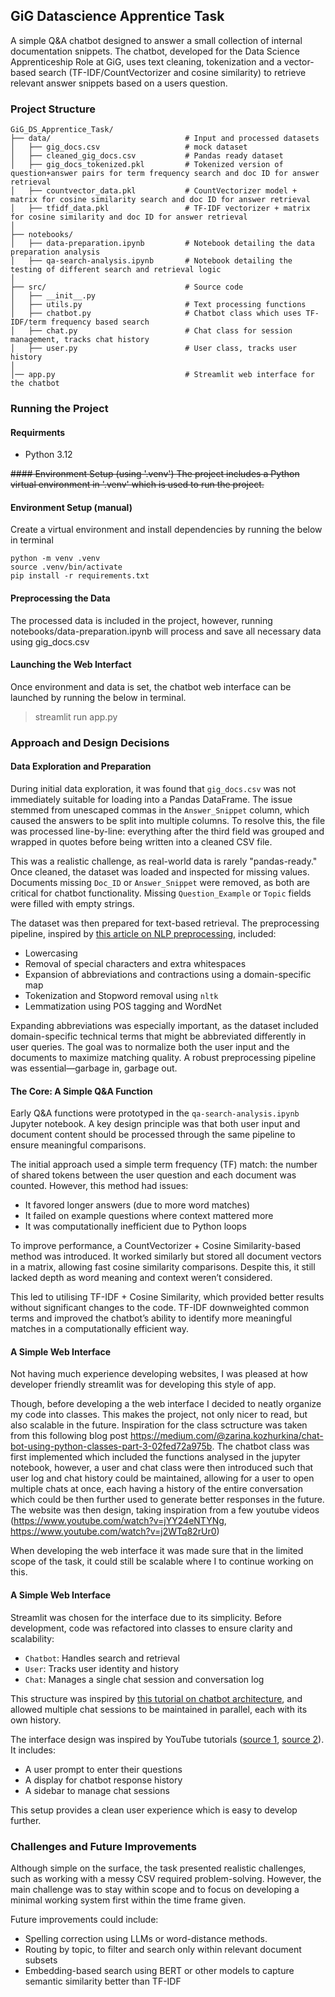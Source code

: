 ## GiG Datascience Apprentice Task

A simple Q&A chatbot designed to answer a small collection of internal documentation snippets. The chatbot, developed for the Data Science Apprenticeship Role at GiG, uses text cleaning, tokenization and a vector-based search (TF-IDF/CountVectorizer and cosine similarity) to retrieve relevant answer snippets based on a users question.

### Project Structure

```
GiG_DS_Apprentice_Task/
├── data/                              # Input and processed datasets
│   ├── gig_docs.csv                   # mock dataset
│   ├── cleaned_gig_docs.csv           # Pandas ready dataset
│   ├── gig_docs_tokenized.pkl         # Tokenized version of question+answer pairs for term frequency search and doc ID for answer retrieval
│   ├── countvector_data.pkl           # CountVectorizer model + matrix for cosine similarity search and doc ID for answer retrieval
│   ├── tfidf_data.pkl                 # TF-IDF vectorizer + matrix for cosine similarity and doc ID for answer retrieval
│
├── notebooks/
│   ├── data-preparation.ipynb         # Notebook detailing the data preparation analysis
│   ├── qa-search-analysis.ipynb       # Notebook detailing the testing of different search and retrieval logic
│
├── src/                               # Source code
│   ├── __init__.py
│   ├── utils.py                       # Text processing functions
│   ├── chatbot.py                     # Chatbot class which uses TF-IDF/term frequency based search
│   ├── chat.py                        # Chat class for session management, tracks chat history
│   ├── user.py                        # User class, tracks user history
│
│── app.py                             # Streamlit web interface for the chatbot 
```

### Running the Project

#### Requirments
- Python 3.12

~~#### Environment Setup (using '.venv')
The project includes a Python virtual environment in '.venv' which is used to run the project.~~

#### Environment Setup (manual)
Create a virtual environment and install dependencies by running the below in terminal

```
python -m venv .venv
source .venv/bin/activate
pip install -r requirements.txt
```

#### Preprocessing the Data
The processed data is included in the project, however, running notebooks/data-preparation.ipynb will process and save all necessary data using gig_docs.csv

#### Launching the Web Interfact
Once environment and data is set, the chatbot web interface can be launched by running the below in terminal.

> streamlit run app.py

### Approach and Design Decisions

#### Data Exploration and Preparation

During initial data exploration, it was found that `gig_docs.csv` was not immediately suitable for loading into a Pandas DataFrame. The issue stemmed from unescaped commas in the `Answer_Snippet` column, which caused the answers to be split into multiple columns. To resolve this, the file was processed line-by-line: everything after the third field was grouped and wrapped in quotes before being written into a cleaned CSV file.

This was a realistic challenge, as real-world data is rarely "pandas-ready." Once cleaned, the dataset was loaded and inspected for missing values. Documents missing `Doc_ID` or `Answer_Snippet` were removed, as both are critical for chatbot functionality. Missing `Question_Example` or `Topic` fields were filled with empty strings.

The dataset was then prepared for text-based retrieval. The preprocessing pipeline, inspired by [this article on NLP preprocessing](https://www.geeksforgeeks.org/text-preprocessing-for-nlp-tasks/#regular-expressions), included:
- Lowercasing 
- Removal of special characters and extra whitespaces
- Expansion of abbreviations and contractions using a domain-specific map
- Tokenization and Stopword removal using `nltk`
- Lemmatization using POS tagging and WordNet

Expanding abbreviations was especially important, as the dataset included domain-specific technical terms that might be abbreviated differently in user queries. The goal was to normalize both the user input and the documents to maximize matching quality. A robust preprocessing pipeline was essential—garbage in, garbage out.

#### The Core: A Simple Q&A Function

Early Q&A functions were prototyped in the `qa-search-analysis.ipynb` Jupyter notebook. A key design principle was that both user input and document content should be processed through the same pipeline to ensure meaningful comparisons.

The initial approach used a simple term frequency (TF) match: the number of shared tokens between the user question and each document was counted. However, this method had issues:
- It favored longer answers (due to more word matches)
- It failed on example questions where context mattered more
- It was computationally inefficient due to Python loops

To improve performance, a CountVectorizer + Cosine Similarity-based method was introduced. It worked similarly but stored all document vectors in a matrix, allowing fast cosine similarity comparisons. Despite this, it still lacked depth as word meaning and context weren’t considered.

This led to utilising TF-IDF + Cosine Similarity, which provided better results without significant changes to the code. TF-IDF downweighted common terms and improved the chatbot’s ability to identify more meaningful matches in a computationally efficient way.

#### A Simple Web Interface
Not having much experience developing websites, I was pleased at how developer friendly streamlit was for developing this style of app. 

Though, before developing a the web interface I decided to neatly organize my code into classes. This makes the project, not only nicer to read, but also scalable in the future. Inspiration for the class sctructure was taken from this following blog post https://medium.com/@zarina.kozhurkina/chat-bot-using-python-classes-part-3-02fed72a975b. The chatbot class was first implemented which included the functions analysed in the jupyter notebook, however, a user and chat class were then introduced such that user log and chat history could be maintained, allowing for a user to open multiple chats at once, each having a history of the entire conversation which could be then further used to generate better responses in the future. The website was then design, taking inspiration from a few youtube videos (https://www.youtube.com/watch?v=jYY24eNTYNg, https://www.youtube.com/watch?v=j2WTq82rUr0)

When developing the web interface it was made sure that in the limited scope of the task, it could still be scalable where I to continue working on this. 

#### A Simple Web Interface

Streamlit was chosen for the interface due to its simplicity. Before development, code was refactored into classes to ensure clarity and scalability:
- `Chatbot`: Handles search and retrieval
- `User`: Tracks user identity and history
- `Chat`: Manages a single chat session and conversation log

This structure was inspired by [this tutorial on chatbot architecture](https://medium.com/@zarina.kozhurkina/chat-bot-using-python-classes-part-3-02fed72a975b), and allowed multiple chat sessions to be maintained in parallel, each with its own history.

The interface design was inspired by YouTube tutorials ([source 1](https://www.youtube.com/watch?v=jYY24eNTYNg), [source 2](https://www.youtube.com/watch?v=j2WTq82rUr0)). It includes:
- A user prompt to enter their questions
- A display for chatbot response history
- A sidebar to manage chat sessions

This setup provides a clean user experience which is easy to develop further.

### Challenges and Future Improvements

Although simple on the surface, the task presented realistic challenges, such as working with a messy CSV required problem-solving. However, the main challenge was to stay within scope and to focus on developing a minimal working system first within the time frame given.

Future improvements could include:
- Spelling correction using LLMs or word-distance methods.
- Routing by topic, to filter and search only within relevant document subsets
- Embedding-based search using BERT or other models to capture semantic similarity better than TF-IDF
